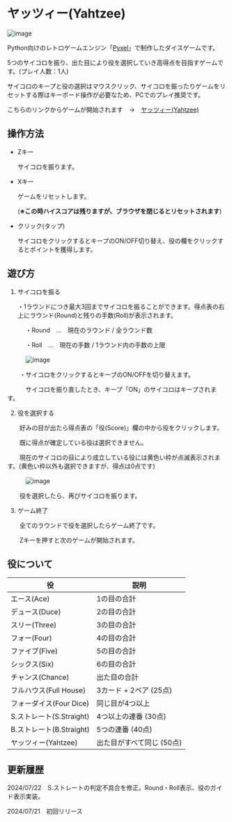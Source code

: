 # ヤッツィー(Yahtzee)
![image](https://github.com/user-attachments/assets/eee369a5-15bc-4e3e-a750-a4809fc7713e)

Python向けのレトロゲームエンジン「[Pyxel](https://github.com/kitao/pyxel/blob/main/docs/README.ja.md)」で制作したダイスゲームです。

5つのサイコロを振り、出た目により役を選択していき高得点を目指すゲームです。(プレイ人数：1人)

サイコロのキープと役の選択はマウスクリック、サイコロを振ったりゲームをリセットする際はキーボード操作が必要なため、PCでのプレイ推奨です。

こちらのリンクからゲームが開始されます　→　[ヤッツィー(Yahtzee)](https://kitao.github.io/pyxel/wasm/launcher/?play=nekomata-risan.dice_game.dice_game&gamepad=enabled)

## 操作方法
- Zキー

  サイコロを振ります。

- Xキー

  ゲームをリセットします。

  (**※この時ハイスコアは残りますが、ブラウザを閉じるとリセットされます**)

- クリック(タップ)

  サイコロをクリックするとキープのON/OFF切り替え、役の欄をクリックするとポイントを獲得します。

## 遊び方
1. サイコロを振る

    ・1ラウンドにつき最大3回までサイコロを振ることができます。得点表の右上にラウンド(Round)と残りの手数(Roll)が表示されます。

　　　・Round　…　現在のラウンド / 全ラウンド数

　　　・Roll　…　現在の手数 / 1ラウンド内の手数の上限

　　　![image](https://github.com/user-attachments/assets/7841f96b-d97e-4cd1-bf84-b6acf79721fd)

　　・サイコロをクリックするとキープのON/OFFを切り替えます。

　　　サイコロを振り直したとき、キープ「ON」のサイコロはキープされます。

2. 役を選択する

　　好みの目が出たら得点表の「役(Score)」欄の中から役をクリックします。

　　既に得点が確定している役は選択できません。

　　現在のサイコロの目により成立している役には黄色い枠が点滅表示されます。(黄色い枠以外も選択できますが、得点は0点です)

　　　![image](https://github.com/user-attachments/assets/7d46a228-8304-4631-9bcb-6258d4c451c7)

　　役を選択したら、再びサイコロを振ります。

3. ゲーム終了

　　全てのラウンドで役を選択したらゲーム終了です。

　　Zキーを押すと次のゲームが開始されます。

## 役について
| 役 | 説明 |
----|----
| エース(Ace) | 1の目の合計 |
| デュース(Duce) | 2の目の合計 |
| スリー(Three) | 3の目の合計 |
| フォー(Four) | 4の目の合計 |
| ファイブ(Five) | 5の目の合計 |
| シックス(Six) | 6の目の合計 |
| チャンス(Chance) | 出た目の合計 |
| フルハウス(Full House) | 3カード + 2ペア (25点) |
| フォーダイス(Four Dice) | 同じ目が4つ以上 |
| S.ストレート(S.Straight) | 4つ以上の連番 (30点) |
| B.ストレート(B.Straight) | 5つの連番 (40点) |
| ヤッツィー(Yahtzee) | 出た目がすべて同じ (50点) |

## 更新履歴
2024/07/22　S.ストレートの判定不具合を修正。Round・Roll表示、役のガイド表示実装。

2024/07/21　初回リリース
